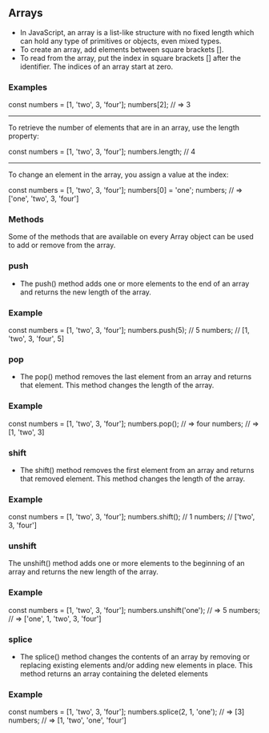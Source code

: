 ## Arrays

- In JavaScript, an array is a list-like structure with no fixed length which can hold any type of primitives or objects, even mixed types.
- To create an array, add elements between square brackets []. 
- To read from the array, put the index in square brackets [] after the identifier. The indices of an array start at zero.

### Examples

const numbers = [1, 'two', 3, 'four'];
numbers[2]; // => 3

---

To retrieve the number of elements that are in an array, use the length property:

const numbers = [1, 'two', 3, 'four'];
numbers.length; // 4

---

To change an element in the array, you assign a value at the index:

const numbers = [1, 'two', 3, 'four'];
numbers[0] = 'one';
numbers; // => ['one', 'two', 3, 'four']

### Methods

Some of the methods that are available on every Array object can be used to add or remove from the array.

### push

- The push() method adds one or more elements to the end of an array and returns the new length of the array.

### Example

const numbers = [1, 'two', 3, 'four'];
numbers.push(5); // 5
numbers; // [1, 'two', 3, 'four', 5]

### pop

- The pop() method removes the last element from an array and returns that element. This method changes the length of the array.

### Example

const numbers = [1, 'two', 3, 'four'];
numbers.pop(); // => four
numbers; // => [1, 'two', 3]

### shift

- The shift() method removes the first element from an array and returns that removed element. This method changes the length of the array.

### Example

const numbers = [1, 'two', 3, 'four'];
numbers.shift(); //  1
numbers; // ['two', 3, 'four']

### unshift

The unshift() method adds one or more elements to the beginning of an array and returns the new length of the array.

### Example

const numbers = [1, 'two', 3, 'four'];
numbers.unshift('one'); // => 5
numbers; // => ['one', 1, 'two', 3, 'four']

### splice

- The splice() method changes the contents of an array by removing or replacing existing elements and/or adding new elements in place. 
This method returns an array containing the deleted elements

### Example

const numbers = [1, 'two', 3, 'four'];
numbers.splice(2, 1, 'one'); // => [3]
numbers; // => [1, 'two', 'one', 'four']
